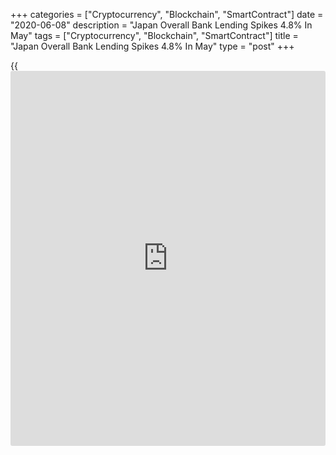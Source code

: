 +++
categories = ["Cryptocurrency", "Blockchain", "SmartContract"]
date = "2020-06-08"
description = "Japan Overall Bank Lending Spikes 4.8% In May"
tags = ["Cryptocurrency", "Blockchain", "SmartContract"]
title = "Japan Overall Bank Lending Spikes 4.8% In May"
type = "post"
+++

{{<iframe id="large-banner" src="https://www.bounty.group/#slide=5.0" width="100%" height="600" scrolling="no" style="border: 0px solid rgb(216, 221, 230); border-radius: 3px;">}}

The value of overall bank lending in Japan was up 4.8 percent on year in
May, the Bank of Japan said on Monday - coming in at 562.546 trillion
yen.

That far surpassed expectations for an increase of 3.2 percent following
the downwardly revised 2.9 percent gain in April (originally 3.0
percent).

Excluding trusts, bank lending jumped an annual 5.1 percent to 491.468
trillion yen - up from the 3.1 percent yearly gain in the previous
month.

Lending from trusts gained 2.7 percent on year 70 71.077 trillion yen -
up from the 1.6 percent gain a month earlier. Lending from foreign banks
advanced 12.2 percent to 3.301 trillion yen, slowing from the 25.6
percent spike in April.

For comments and feedback [contact](https://www.playgroundfx.com/contact/): editorial@rtt[news](https://www.letsplayfx.com/blog/forex-news-website/).com

[Economic News][1]

 **What parts of the world are seeing the best (and worst) economic
performances lately? Click[here][2] to check out our [Econ Scorecard][2]
and find out! See up-to-the-moment [ranking](https://www.playgroundfx.com/blog/crypto-exchange-ranking/)s for the best and worst
performers in [GDP][2], [unemployment rate][3], [inflation][4] and much
more.**

   1. www.rtt[news](https://www.letsplayfx.com/blog/forex-news-website/).com/Content/EconomicNews.aspx
   2. www.rtt[news](https://www.letsplayfx.com/blog/forex-news-website/).com/economic-scorecard/world-rank/GDP/highest-performance.aspx
   3. www.rtt[news](https://www.letsplayfx.com/blog/forex-news-website/).com/economic-scorecard/world-rank/unemployment-rate/lowest-performance.aspx
   4. www.rtt[news](https://www.letsplayfx.com/blog/forex-news-website/).com/economic-scorecard/world-rank/CPI/highest-performance.aspx